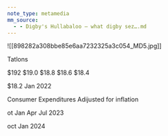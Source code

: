 ```yaml
---
note_type: metamedia
mm_source:
  - - Digby's Hullabaloo – what digby sez….md
---
```


![[898282a308bbe85e6aa7232325a3c054_MD5.jpg]]

Tatlons

$192
$19.0
$18.8
$18.6
$18.4

$18.2
Jan
2022

Consumer Expenditures
Adijusted for inflation

ot Jan Apr Jul
2023

oct  Jan
2024

